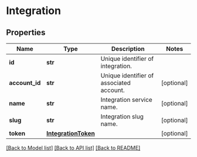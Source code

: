 # Integration

## Properties
Name | Type | Description | Notes
------------ | ------------- | ------------- | -------------
**id** | **str** | Unique identifier of integration. | 
**account_id** | **str** | Unique identifier of associated account. | [optional] 
**name** | **str** | Integration service name. | [optional] 
**slug** | **str** | Integration slug name. | [optional] 
**token** | [**IntegrationToken**](IntegrationToken.md) |  | [optional] 

[[Back to Model list]](../README.md#documentation-for-models) [[Back to API list]](../README.md#documentation-for-api-endpoints) [[Back to README]](../README.md)


